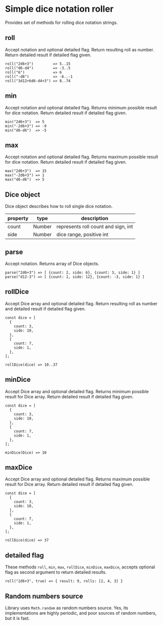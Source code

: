 # Simple dice notation roller

Provides set of methods for rolling dice notation strings. 


## roll

Accept notation and optional detailed flag. Return resulting roll as number. Return detailed result if detailed flag given.

```
roll("2d6+3")         => 5..15
roll("d6-d4")         => -3..5
roll("6")             => 6
roll("-d6")           => -6..-1
roll("3d12+6d6-d4+3") => 8..74
```


## min

Accept notation and optional detailed flag. Returns minimum possible result for dice notation. Return detailed result if detailed flag given.

```
min("2d6+3")  => 5
min("-2d6+3") => -9
min("d6-d6")  => -5
```


## max

Accept notation and optional detailed flag. Returns maximum possible result for dice notation. Return detailed result if detailed flag given.

```
max("2d6+3")  => 15
max("-2d6+3") => 1
max("d6-d6")  => 5
```


## Dice object

Dice object describes how to roll single dice notation.

| property | type   | description                         |
|----------|--------|-------------------------------------|
| count    | Number | represents roll count and sign, int |
| side     | Number | dice range, positive int            |


## parse

Accept notation. Returns array of Dice objects.

```
parse("2d6+3") => [ {count: 2, side: 6}, {count: 3, side: 1} ]
parse("d12-3") => [ {count: 1, side: 12}, {count: -3, side: 1} ]
```


## rollDice

Accept Dice array and optional detailed flag. Return resulting roll as number and detailed result if detailed flag given.

```
const dice = [
  {
    count: 3,
    side: 10,
  },
  {
    count: 7,
    side: 1,
  },
];

rollDice(dice) => 10..37
```


## minDice

Accept Dice array and optional detailed flag. Returns minimum possible result for Dice array. Return detailed result if detailed flag given.

```
const dice = [
  {
    count: 3,
    side: 10,
  },
  {
    count: 7,
    side: 1,
  },
];

minDice(Dice) => 10
```


## maxDice

Accept Dice array and optional detailed flag. Returns maximum possible result for Dice array. Return detailed result if detailed flag given.

```
const dice = [
  {
    count: 3,
    side: 10,
  },
  {
    count: 7,
    side: 1,
  },
];

rollDice(dice) => 37
```

## detailed flag

These methods `roll`, `min`, `max`, `rollDice`, `minDice`, `maxDice`, accepts optional flag as second argument to return detailed results.

```
roll("2d6+3", true) => { result: 9, rolls: [2, 4, 3] }
```

## Random numbers source

Library uses `Math.random` as random numbers source. Yes, its implementations are highly periodic, and poor sources of random numbers, but it is fast.